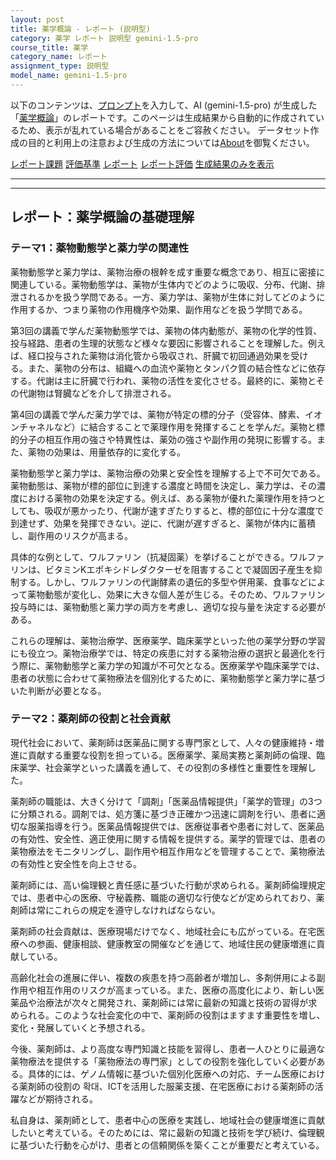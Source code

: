 ```yaml
---
layout: post
title: 薬学概論 - レポート (説明型)
category: 薬学 レポート 説明型 gemini-1.5-pro
course_title: 薬学
category_name: レポート
assignment_type: 説明型
model_name: gemini-1.5-pro
---
```


以下のコンテンツは、[プロンプト](https://github.com/takedatoshiyuki/synthetic_assignments/tree/main/generated/薬学/gemini-1.5-pro/prompt_レポート-説明型.md)を入力して、AI (gemini-1.5-pro) が生成した「[薬学概論](/contents/薬学/)」のレポートです。このページは生成結果から自動的に作成されているため、表示が乱れている場合があることをご容赦ください。
データセット作成の目的と利用上の注意および生成の方法については[About](/About)を御覧ください。

[レポート課題](../レポート課題-説明型)
[評価基準](../評価基準-説明型)
[レポート](../レポート-説明型)
[レポート評価](../レポート評価-説明型)
[生成結果のみを表示](https://github.com/takedatoshiyuki/synthetic_assignments/tree/main/generated/薬学/gemini-1.5-pro/レポート-説明型.md)
  

***
***
  
## レポート：薬学概論の基礎理解

### テーマ1：薬物動態学と薬力学の関連性

薬物動態学と薬力学は、薬物治療の根幹を成す重要な概念であり、相互に密接に関連している。薬物動態学は、薬物が生体内でどのように吸収、分布、代謝、排泄されるかを扱う学問である。一方、薬力学は、薬物が生体に対してどのように作用するか、つまり薬物の作用機序や効果、副作用などを扱う学問である。

第3回の講義で学んだ薬物動態学では、薬物の体内動態が、薬物の化学的性質、投与経路、患者の生理的状態など様々な要因に影響されることを理解した。例えば、経口投与された薬物は消化管から吸収され、肝臓で初回通過効果を受ける。また、薬物の分布は、組織への血流や薬物とタンパク質の結合性などに依存する。代謝は主に肝臓で行われ、薬物の活性を変化させる。最終的に、薬物とその代謝物は腎臓などを介して排泄される。

第4回の講義で学んだ薬力学では、薬物が特定の標的分子（受容体、酵素、イオンチャネルなど）に結合することで薬理作用を発揮することを学んだ。薬物と標的分子の相互作用の強さや特異性は、薬効の強さや副作用の発現に影響する。また、薬物の効果は、用量依存的に変化する。

薬物動態学と薬力学は、薬物治療の効果と安全性を理解する上で不可欠である。薬物動態は、薬物が標的部位に到達する濃度と時間を決定し、薬力学は、その濃度における薬物の効果を決定する。例えば、ある薬物が優れた薬理作用を持つとしても、吸収が悪かったり、代謝が速すぎたりすると、標的部位に十分な濃度で到達せず、効果を発揮できない。逆に、代謝が遅すぎると、薬物が体内に蓄積し、副作用のリスクが高まる。

具体的な例として、ワルファリン（抗凝固薬）を挙げることができる。ワルファリンは、ビタミンKエポキシドレダクターゼを阻害することで凝固因子産生を抑制する。しかし、ワルファリンの代謝酵素の遺伝的多型や併用薬、食事などによって薬物動態が変化し、効果に大きな個人差が生じる。そのため、ワルファリン投与時には、薬物動態と薬力学の両方を考慮し、適切な投与量を決定する必要がある。

これらの理解は、薬物治療学、医療薬学、臨床薬学といった他の薬学分野の学習にも役立つ。薬物治療学では、特定の疾患に対する薬物治療の選択と最適化を行う際に、薬物動態学と薬力学の知識が不可欠となる。医療薬学や臨床薬学では、患者の状態に合わせて薬物療法を個別化するために、薬物動態学と薬力学に基づいた判断が必要となる。


### テーマ2：薬剤師の役割と社会貢献

現代社会において、薬剤師は医薬品に関する専門家として、人々の健康維持・増進に貢献する重要な役割を担っている。医療薬学、薬局実務と薬剤師の倫理、臨床薬学、社会薬学といった講義を通して、その役割の多様性と重要性を理解した。

薬剤師の職能は、大きく分けて「調剤」「医薬品情報提供」「薬学的管理」の3つに分類される。調剤では、処方箋に基づき正確かつ迅速に調剤を行い、患者に適切な服薬指導を行う。医薬品情報提供では、医療従事者や患者に対して、医薬品の有効性、安全性、適正使用に関する情報を提供する。薬学的管理では、患者の薬物療法をモニタリングし、副作用や相互作用などを管理することで、薬物療法の有効性と安全性を向上させる。

薬剤師には、高い倫理観と責任感に基づいた行動が求められる。薬剤師倫理規定では、患者中心の医療、守秘義務、職能の適切な行使などが定められており、薬剤師は常にこれらの規定を遵守しなければならない。

薬剤師の社会貢献は、医療現場だけでなく、地域社会にも広がっている。在宅医療への参画、健康相談、健康教室の開催などを通じて、地域住民の健康増進に貢献している。

高齢化社会の進展に伴い、複数の疾患を持つ高齢者が増加し、多剤併用による副作用や相互作用のリスクが高まっている。また、医療の高度化により、新しい医薬品や治療法が次々と開発され、薬剤師には常に最新の知識と技術の習得が求められる。このような社会変化の中で、薬剤師の役割はますます重要性を増し、変化・発展していくと予想される。

今後、薬剤師は、より高度な専門知識と技能を習得し、患者一人ひとりに最適な薬物療法を提供する「薬物療法の専門家」としての役割を強化していく必要がある。具体的には、ゲノム情報に基づいた個別化医療への対応、チーム医療における薬剤師の役割の 확대、ICTを活用した服薬支援、在宅医療における薬剤師の活躍などが期待される。

私自身は、薬剤師として、患者中心の医療を実践し、地域社会の健康増進に貢献したいと考えている。そのためには、常に最新の知識と技術を学び続け、倫理観に基づいた行動を心がけ、患者との信頼関係を築くことが重要だと考えている。
